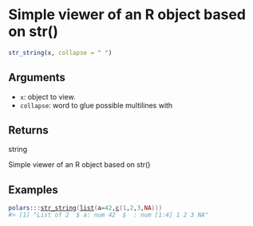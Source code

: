 # Simple viewer of an R object based on str()

```r
str_string(x, collapse = " ")
```

## Arguments

- `x`: object to view.
- `collapse`: word to glue possible multilines with

## Returns

string

Simple viewer of an R object based on str()

## Examples

<pre class='r-example'><code><span class='r-in'><span><span class='fu'>polars</span><span class='fu'>:::</span><span class='fu'><a href='https://rdrr.io/pkg/polars/man/str_string.html'>str_string</a></span><span class='op'>(</span><span class='fu'><a href='https://rdrr.io/r/base/list.html'>list</a></span><span class='op'>(</span>a<span class='op'>=</span><span class='fl'>42</span>,<span class='fu'><a href='https://rdrr.io/r/base/c.html'>c</a></span><span class='op'>(</span><span class='fl'>1</span>,<span class='fl'>2</span>,<span class='fl'>3</span>,<span class='cn'>NA</span><span class='op'>)</span><span class='op'>)</span><span class='op'>)</span></span></span>
<span class='r-out co'><span class='r-pr'>#&gt;</span> [1] "List of 2  $ a: num 42  $  : num [1:4] 1 2 3 NA"</span>
 </code></pre>